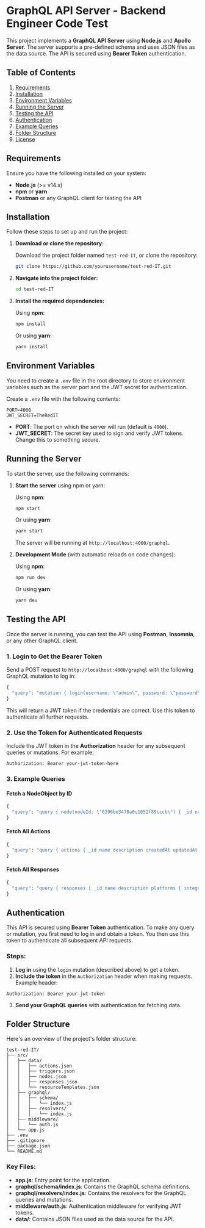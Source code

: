 
# GraphQL API Server - Backend Engineer Code Test

This project implements a **GraphQL API Server** using **Node.js** and **Apollo Server**. The server supports a pre-defined schema and uses JSON files as the data source. The API is secured using **Bearer Token** authentication.

## Table of Contents
1. [Requirements](#requirements)
2. [Installation](#installation)
3. [Environment Variables](#environment-variables)
4. [Running the Server](#running-the-server)
5. [Testing the API](#testing-the-api)
6. [Authentication](#authentication)
7. [Example Queries](#example-queries)
8. [Folder Structure](#folder-structure)
9. [License](#license)

## Requirements

Ensure you have the following installed on your system:

- **Node.js** (>= v14.x)
- **npm** or **yarn**
- **Postman** or any GraphQL client for testing the API

## Installation

Follow these steps to set up and run the project:

1. **Download or clone the repository:**

   Download the project folder named `test-red-IT`, or clone the repository:
   
   ```bash
   git clone https://github.com/yourusername/test-red-IT.git
   ```

2. **Navigate into the project folder:**

   ```bash
   cd test-red-IT
   ```

3. **Install the required dependencies:**

   Using **npm**:

   ```bash
   npm install
   ```

   Or using **yarn**:

   ```bash
   yarn install
   ```

## Environment Variables

You need to create a `.env` file in the root directory to store environment variables such as the server port and the JWT secret for authentication.

Create a `.env` file with the following contents:

```
PORT=4000
JWT_SECRET=TheRedIT
```

- **PORT**: The port on which the server will run (default is `4000`).
- **JWT_SECRET**: The secret key used to sign and verify JWT tokens. Change this to something secure.

## Running the Server

To start the server, use the following commands:

1. **Start the server** using npm or yarn:

   Using **npm**:
   ```bash
   npm start
   ```

   Or using **yarn**:
   ```bash
   yarn start
   ```

   The server will be running at `http://localhost:4000/graphql`.

2. **Development Mode** (with automatic reloads on code changes):

   Using **npm**:
   ```bash
   npm run dev
   ```

   Or using **yarn**:
   ```bash
   yarn dev
   ```

## Testing the API

Once the server is running, you can test the API using **Postman**, **Insomnia**, or any other GraphQL client.

### 1. **Login to Get the Bearer Token**

Send a POST request to `http://localhost:4000/graphql` with the following GraphQL mutation to log in:

```graphql
{
  "query": "mutation { login(username: \"admin\", password: \"password\") { token } }"
}

```

This will return a JWT token if the credentials are correct. Use this token to authenticate all further requests.

### 2. **Use the Token for Authenticated Requests**

Include the JWT token in the **Authorization** header for any subsequent queries or mutations. For example:

```
Authorization: Bearer your-jwt-token-here
```

### 3. **Example Queries**

#### Fetch a NodeObject by ID

```graphql
{
  "query": "query { node(nodeId: \"6296be3470a0c1052f89cccb\") { _id name description trigger { _id name } parents { _id name } responses { _id name } actions { _id name } } }"
}
```

#### Fetch All Actions

```graphql
{
  "query": "query { actions { _id name description createdAt updatedAt functionString resourceTemplateId } }"
}

```

#### Fetch All Responses

```graphql
{
  "query": "query { responses { _id name description platforms { integrationId build localeGroups { localeGroupId variations { name responses } } } } }"
}

```

## Authentication

This API is secured using **Bearer Token** authentication. To make any query or mutation, you first need to log in and obtain a token. You then use this token to authenticate all subsequent API requests.

### Steps:

1. **Log in** using the `login` mutation (described above) to get a token.
2. **Include the token** in the `Authorization` header when making requests. Example header:

```
Authorization: Bearer your-jwt-token
```

3. **Send your GraphQL queries** with authentication for fetching data.

## Folder Structure

Here's an overview of the project's folder structure:

```
test-red-IT/
├── src/
│   ├── data/
│   │   ├── actions.json
│   │   ├── triggers.json
│   │   ├── nodes.json
│   │   ├── responses.json
│   │   └── resourceTemplates.json
│   ├── graphql/
│   │   ├── schema/
│   │   │   └── index.js
│   │   ├── resolvers/
│   │   │   └── index.js
│   ├── middleware/
│   │   └── auth.js
│   └── app.js
├── .env
├── .gitignore
├── package.json
└── README.md
```

### Key Files:
- **app.js**: Entry point for the application.
- **graphql/schema/index.js**: Contains the GraphQL schema definitions.
- **graphql/resolvers/index.js**: Contains the resolvers for the GraphQL queries and mutations.
- **middleware/auth.js**: Authentication middleware for verifying JWT tokens.
- **data/**: Contains JSON files used as the data source for the API.

